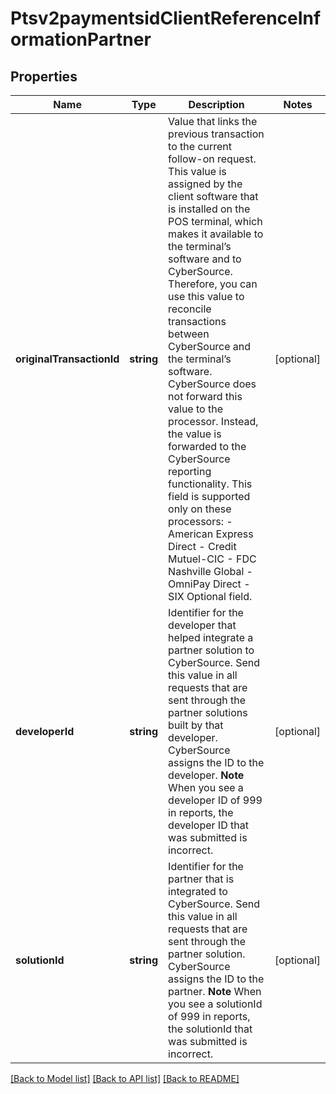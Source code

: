 # Ptsv2paymentsidClientReferenceInformationPartner

## Properties
Name | Type | Description | Notes
------------ | ------------- | ------------- | -------------
**originalTransactionId** | **string** | Value that links the previous transaction to the current follow-on request. This value is assigned by the client software that is installed on the POS terminal, which makes it available to the terminal’s software and to CyberSource. Therefore, you can use this value to reconcile transactions between CyberSource and the terminal’s software.  CyberSource does not forward this value to the processor. Instead, the value is forwarded to the CyberSource reporting functionality.  This field is supported only on these processors: - American Express Direct - Credit Mutuel-CIC - FDC Nashville Global - OmniPay Direct - SIX  Optional field. | [optional] 
**developerId** | **string** | Identifier for the developer that helped integrate a partner solution to CyberSource.  Send this value in all requests that are sent through the partner solutions built by that developer. CyberSource assigns the ID to the developer.  **Note** When you see a developer ID of 999 in reports, the developer ID that was submitted is incorrect. | [optional] 
**solutionId** | **string** | Identifier for the partner that is integrated to CyberSource.  Send this value in all requests that are sent through the partner solution. CyberSource assigns the ID to the partner.  **Note** When you see a solutionId of 999 in reports, the solutionId that was submitted is incorrect. | [optional] 

[[Back to Model list]](../README.md#documentation-for-models) [[Back to API list]](../README.md#documentation-for-api-endpoints) [[Back to README]](../README.md)


